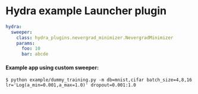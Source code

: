 # Hydra example Launcher plugin

```yaml
hydra:
  sweeper:
    class: hydra_plugins.nevergrad_minimizer.NevergradMinimizer
    params:
      foo: 10
      bar: abcde
```

#### Example app using custom sweeper:
```text
$ python example/dummy_training.py -m db=mnist,cifar batch_size=4,8,16 lr='Log(a_min=0.001,a_max=1.0)' dropout=0.001:1.0